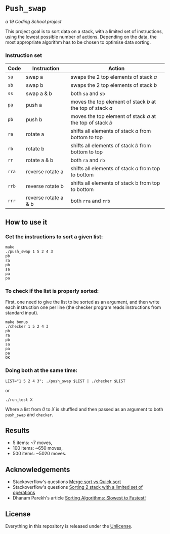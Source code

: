 # ```Push_swap```
*a 19 Coding School project*

This project goal is to sort data on a stack, with a limited set of instructions, using the lowest possible number of actions. Depending on the data, the most appropriate algorithm has to be chosen to optimise data sorting.

### Instruction set

Code	| Instruction			| Action
--------|-----------------------|----------------------------------------------
`sa`	| swap a				| swaps the 2 top elements of stack _a_
`sb`	| swap b				| swaps the 2 top elements of stack _b_
`ss`	| swap a & b			| both `sa` and `sb`
`pa`	| push a				| moves the top element of stack _b_ at the top of stack _a_
`pb`	| push b				| moves the top element of stack _a_ at the top of stack _b_
`ra`	| rotate a				| shifts all elements of stack _a_ from bottom to top
`rb`	| rotate b				| shifts all elements of stack _b_ from bottom to top
`rr`	| rotate a &  b			| both `ra` and `rb`
`rra`	| reverse rotate a		| shifts all elements of stack _a_ from top to bottom
`rrb`	| reverse rotate b		| shifts all elements of stack b from top to bottom
`rrr`	| reverse rotate a & b	| both `rra` and `rrb`

## How to use it

### Get the instructions to sort a given list:
```
make
./push_swap 1 5 2 4 3
pb
ra
pb
sa
pa
pa
```
### To check if the list is properly sorted:
First, one need to give the list to be sorted as an argument, and then write each instruction one per line (the checker program reads instructions from standard input).
```
make bonus
./checker 1 5 2 4 3
pb
ra
pb
sa
pa
pa
OK
```
### Doing both at the same time:
```
LIST="1 5 2 4 3"; ./push_swap $LIST | ./checker $LIST
```
or 
```
./run_test X
```
Where a list from _0_ to _X_ is shuffled and then passed as an argument to both `push_swap` and `checker`. 

## Results
- 5 items: ~7 moves,
- 100 items: ~650 moves,
- 500 items: ~5020 moves.

## Acknowledgements
- Stackoverflow's questions [Merge sort vs Quick sort](https://stackoverflow.com/questions/5222730/why-is-merge-sort-preferred-over-quick-sort-for-sorting-linked-lists)
- Stackoverflow's questions [Sorting 2 stack with a limited set of operations](https://stackoverflow.com/questions/33704858/sorting-2-linked-list-of-50000-numbers-with-a-limited-set-of-operations#)
- Dhanam Parekh's article [Sorting Algorithms: Slowest to Fastest!](https://medium.com/javarevisited/sorting-algorithms-slowest-to-fastest-a9f0e30937b9)

## License

Everything in this repository is released under the [Unlicense](https://github.com/tderwedu/42cursus/blob/main/LICENSE).
